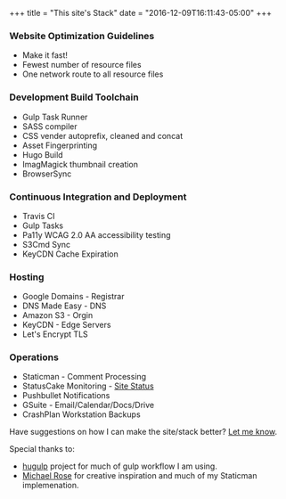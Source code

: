 +++
title = "This site's Stack"
date = "2016-12-09T16:11:43-05:00"
+++

### Website Optimization Guidelines
- Make it fast!
- Fewest number of resource files
- One network route to all resource files

### Development Build Toolchain
- Gulp Task Runner
- SASS compiler
- CSS vender autoprefix, cleaned and concat
- Asset Fingerprinting 
- Hugo Build
- ImagMagick thumbnail creation
- BrowserSync

### Continuous Integration and Deployment
- Travis CI
- Gulp Tasks
- Pa11y WCAG 2.0 AA accessibility testing
- S3Cmd Sync
- KeyCDN Cache Expiration

### Hosting
- Google Domains - Registrar 
- DNS Made Easy - DNS
- Amazon S3 - Orgin 
- KeyCDN - Edge Servers
- Let's Encrypt TLS

### Operations
- Staticman - Comment Processing
- StatusCake Monitoring - [Site Status](http://status.mrmatt57.org/)
- Pushbullet Notifications
- GSuite - Email/Calendar/Docs/Drive
- CrashPlan Workstation Backups

Have suggestions on how I can make the site/stack better? [Let me know](https://github.com/MrMatt57/MrMatt57.org/issues/new).

Special thanks to:

- [hugulp](https://github.com/jbrodriguez/hugulp) project for much of gulp workflow I am using.
- [Michael Rose](https://mademistakes.com/) for creative inspiration and much of my Staticman implemenation.